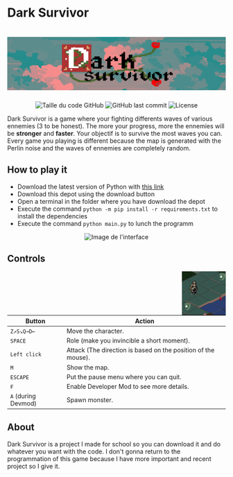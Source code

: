 # Dark Survivor
# ![Logo.png](photos/Logo.png)

<div align=center>
  <img alt="Taille du code GitHub" src="https://img.shields.io/github/languages/code-size/Wanous/Dark-Survivor?label=taille%20du%20code">
  <img alt="GitHub last commit" src="https://img.shields.io/github/last-commit/Wanous/Dark-Survivor?logo=github&style=plastic">
  <img alt="License" src="https://img.shields.io/github/license/Wanous/Dark-Survivor?style=plastic">
</div>

Dark Survivor is a game where your fighting differents waves of various ennemies (3 to be honest). The more your progress, more the ennemies will be **stronger** and **faster**.
 Your objectif is to survive the most waves you can. Every game you playing is different because the map is generated with the Perlin noise and the waves of ennemies are completely random.

## How to play it 

- Download the latest version of Python with [this link](https://www.python.org/downloads/)
- Download this depot using the download button
- Open a terminal in the folder where you have download the depot
- Execute the command `python -m pip install -r requirements.txt` to install the dependencies
- Execute the command  `python main.py` to lunch the programm

<div align=center><img alt="Image de l'interface" height="50%" width="50%" src="photos/Interface.png"></div>

## Controls
<img alt="Gameplay" align="right"  height="20%" width="20%" src="photos/Gameplay.gif">

| Button | Action |
| ------ | ------ |
| `Z↗S↘Q→D←`| Move the character.|
| `SPACE` | Role (make you invincible a short moment).  |
| `Left click` |  Attack (The direction is based on the position of the mouse).  |
| `M` | Show the map. |
|`ESCAPE`| Put the pause menu where you can quit.|
| `F` | Enable Developer Mod to see more details. |
| `A` (during Devmod)| Spawn monster.|

## About

Dark Survivor is a project I made for school so you can download it and do whatever you want with the code. I don't gonna return 
to the programmation of this game because I have more important and recent project so I give it.




